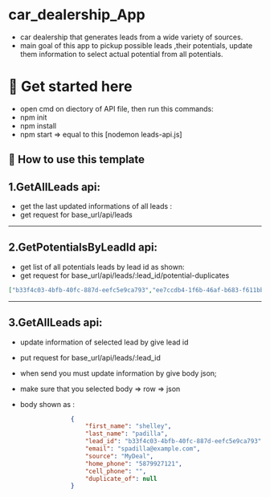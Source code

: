 # car_dealership_App
- car dealership that generates leads from a wide variety of sources.
- main goal of this app to pickup possible leads ,their potentials, update them information to select actual potential from all potentials.

# 🚀 Get started here
- open cmd on diectory of API file, then run this commands:
- npm init
- npm install
- npm start => equal to this [nodemon leads-api.js]
  
## 🔖 **How to use this template**

## 1.**GetAllLeads api:**

- get the last updated informations of all leads :
- get request for base_url/api/leads
    

---

## **2.G**etPotentialsByLeadId api:

- get list of all potentials leads by lead id as shown:
- get request for base_url/api/leads/:lead_id/potential-duplicates
    

``` json
["b33f4c03-4bfb-40fc-887d-eefc5e9ca793","ee7ccdb4-1f6b-46af-b683-f611bb95e4b9","2799c903-6208-460e-8acc-63c6df3731a6"]

 ```

---

## 3.**GetAllLeads api:**

- update information of selected lead by give lead id
- put request for base_url/api/leads/:lead_id
- when send you must update information by give body json;
- make sure that you selected body => row => json
- body shown as :
    
    ``` json
                  {
                      "first_name": "shelley",
                      "last_name": "padilla",
                      "lead_id": "b33f4c03-4bfb-40fc-887d-eefc5e9ca793",
                      "email": "spadilla@example.com",
                      "source": "MyDeal",
                      "home_phone": "5879927121",
                      "cell_phone": "",
                      "duplicate_of": null
                  }
    
     ```
